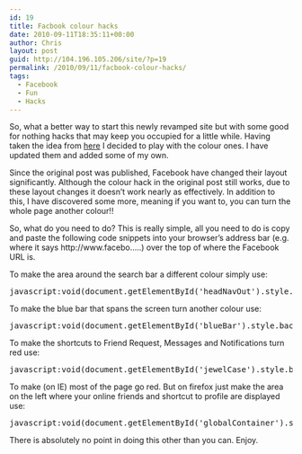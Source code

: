 ```yaml
---
id: 19
title: Facbook colour hacks
date: 2010-09-11T18:35:11+00:00
author: Chris
layout: post
guid: http://104.196.105.206/site/?p=19
permalink: /2010/09/11/facbook-colour-hacks/
tags:
  - Facebook
  - Fun
  - Hacks
---
```

So, what a better way to start this newly revamped site but with some good for nothing hacks that may keep you occupied for a little while. Having taken the idea from <a title="The post where I found the hacks" href="http://www.puremango.co.uk/2009/05/hacking-facebook/" target="_blank">here</a> I decided to play with the colour ones. I have updated them and added some of my own.

Since the original post was published, Facebook have changed their layout significantly. Although the colour hack in the original post still works, due to these layout changes it doesn&#8217;t work nearly as effectively. In addition to this, I have discovered some more, meaning if you want to, you can turn the whole page another colour!!

<!--more-->So, what do you need to do? This is really simple, all you need to do is copy and paste the following code snippets into your browser&#8217;s address bar (e.g. where it says http://www.facebo&#8230;..) over the top of where the Facebook URL is.

To make the area around the search bar a different colour simply use:

<pre lang="java">javascript:void(document.getElementById('headNavOut').style.backgroundColor="red");</pre>

To make the blue bar that spans the screen turn another colour use:

<pre lang="java">javascript:void(document.getElementById('blueBar').style.backgroundColor="red");</pre>

To make the shortcuts to Friend Request, Messages and Notifications turn red use:

<pre lang="java">javascript:void(document.getElementById('jewelCase').style.backgroundColor="red");</pre>

To make (on IE) most of the page go red. But on firefox just make the area on the left where your online friends and shortcut to profile are displayed use:

<pre lang="java">javascript:void(document.getElementById('globalContainer').style.backgroundColor="red");</pre>

There is absolutely no point in doing this other than you can. Enjoy.
